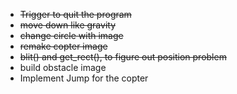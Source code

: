 * ~~Trigger to quit the program~~
* ~~move down like gravity~~
* ~~change circle with image~~
* ~~remake copter image~~
* ~~blit() and get_rect(), to figure out position problem~~
* build obstacle image
* Implement Jump for the copter
